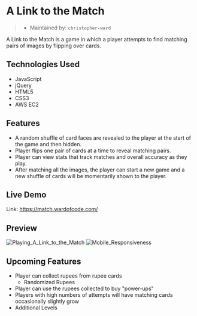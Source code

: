 # A Link to the Match

> - Maintained by: `christopher-ward` 

A Link to the Match is a game in which a player attempts to find matching pairs of images by flipping over cards.
## Technologies Used
- JavaScript
- jQuery
- HTML5
- CSS3
- AWS EC2
## Features
- A random shuffle of card faces are revealed to the player at the start of the game and then hidden.
- Player flips one pair of cards at a time to reveal matching pairs.
- Player can view stats that track matches and overall accuracy as they play.
- After matching all the images, the player can start a new game and a new shuffle of cards will be momentarily shown to the player.
## Live Demo
Link: <https://match.wardofcode.com/>

## Preview
![Playing_A_Link_to_the_Match](assets/playing_memory_match.gif)
![Mobile_Responsiveness](assets/mobile_responsive.gif)

## Upcoming Features
- Player can collect rupees from rupee cards
  - Randomized Rupees
- Player can use the rupees collected to buy "power-ups"
- Players with high numbers of attempts will have matching cards occasionally slightly grow
- Additional Levels
